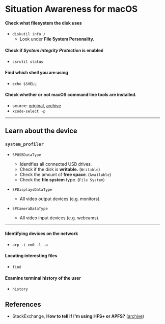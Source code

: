 # Situation Awareness for macOS

#### Check what filesystem the disk uses
- `diskutil info /`
  - Look under **File System Personality.**

#### Check if _System Integrity Protection_ is enabled
- `csrutil status`

#### Find which shell you are using
- `echo $SHELL`

#### Check whether or not macOS command line tools are installed.
- source: [original](https://stackoverflow.com/questions/15371925/how-to-check-if-command-line-tools-is-installed), [archive](https://archive.is/4RMqO)
- `xcode-select -p`

---

## Learn about the device

### `system_profiler`

- `SPUSBDataType`
  - Identifies all connected USB drives.
  - Check if the disk is **writable.** (`Writable`)
  - Check the amount of **free space**. (`Available`)
  - Check the **file system** type. (`File System`)

- `SPDisplaysDataType`
  - All video output devices (e.g. monitors).
- `SPCameraDataType`
  - All video input devices (e.g. webcams).

---

#### Identifying devices on the network
- `arp -i en0 -l -a`

#### Locating interesting files
- `find`

#### Examine terminal history of the user
- `history`

## References
- StackExchange, **How to tell if I'm using HFS+ or APFS?** ([archive](https://archive.is/AIsir))

